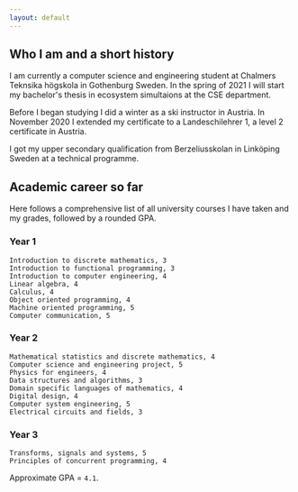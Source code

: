 ```yaml
---
layout: default
---
```


## Who I am and a short history

I am currently a computer science and engineering student at Chalmers
Teknsika högskola in Gothenburg Sweden. In the spring of 2021 I will start
my bachelor's thesis in ecosystem simultaions at the CSE department.

Before I began studying I did a winter as a ski instructor in Austria. In
November 2020 I extended  my certificate to a Landeschilehrer 1, a level 2
certificate in Austria.

I got my upper secondary qualification from Berzeliusskolan in Linköping
Sweden at a technical programme.

## Academic career so far

Here follows a comprehensive list of all university courses I have taken and
my grades, followed by a rounded GPA.

### Year 1
```
Introduction to discrete mathematics, 3
Introduction to functional programming, 3
Introduction to computer engineering, 4
Linear algebra, 4
Calculus, 4
Object oriented programming, 4
Machine oriented programming, 5
Computer communication, 5
```

### Year 2
```
Mathematical statistics and discrete mathematics, 4
Computer science and engineering project, 5
Physics for engineers, 4
Data structures and algorithms, 3
Domain specific languages of mathematics, 4
Digital design, 4
Computer system engineering, 5
Electrical circuits and fields, 3
```

### Year 3
```
Transforms, signals and systems, 5
Principles of concurrent programming, 4
```
Approximate GPA = `4.1`.
